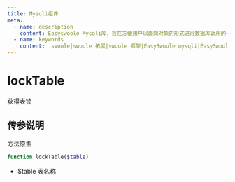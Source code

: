 ```yaml
---
title: Mysqli组件
meta:
  - name: description
    content: Easyswoole Mysqli库，旨在方便用户以面向对象的形式进行数据库调用的一个库。并且为Orm组件等高级用法提供了基础支持
  - name: keywords
    content:  swoole|swoole 拓展|swoole 框架|EasySwoole mysqli|EasySwoole ORM|Swoole mysqli协程客户端|swoole ORM
---
```

# lockTable

获得表锁

## 传参说明

方法原型
```php
function lockTable($table)
```

- $table  表名称
